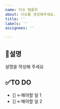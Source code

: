```yaml
---
name: 이슈 템플릿
about: 이슈를 생성해주세요.
title: ''
labels: ''
assignees: ''

---
```


## 📌설명
설명을 작성해 주세요

## ✅TO DO
- [] ←해야할 일 1
- [] ←해야할 일 2
